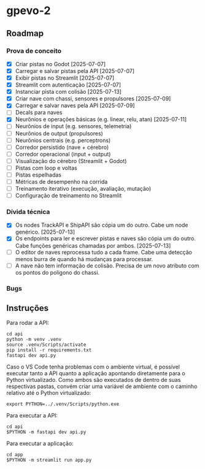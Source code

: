 # gpevo-2

## Roadmap

### Prova de conceito

- [x] Criar pistas no Godot [2025-07-07]
- [x] Carregar e salvar pistas pela API [2025-07-07]
- [x] Exibir pistas no Streamlit [2025-07-07]
- [x] Streamlit com autenticação [2025-07-07]
- [x] Instanciar pista com colisão [2025-07-13]
- [x] Criar nave com chassi, sensores e propulsores [2025-07-09]
- [x] Carregar e salvar naves pela API [2025-07-09]
- [ ] Decals para naves
- [x] Neurônios e operações básicas (e.g. linear, relu, atan) [2025-07-11]
- [ ] Neurônios de input (e.g. sensores, telemetria)
- [ ] Neurônios de output (propulsores)
- [ ] Neurônios centrais (e.g. perceptrons)
- [ ] Corredor persistido (nave + cérebro)
- [ ] Corredor operacional (input + output)
- [ ] Visualização do cérebro (Streamlit + Godot)
- [ ] Pistas com loop e voltas
- [ ] Pistas espelhadas
- [ ] Métricas de desempenho na corrida
- [ ] Treinamento iterativo (execução, avaliação, mutação)
- [ ] Configuração de treinamento no Streamlit

### Dívida técnica

- [x] Os nodes TrackAPI e ShipAPI são cópia um do outro. Cabe um node genérico. [2025-07-13]
- [x] Os endpoints para ler e escrever pistas e naves são cópia um do outro. Cabe funções genéricas chamadas por ambos. [2025-07-13]
- [ ] O editor de naves reprocessa tudo a cada frame. Cabe uma detecção menos burra de quando há mudanças para processar.
- [ ] A nave não tem informação de colisão. Precisa de um novo atributo com os pontos do polígono do chassi.

### Bugs

## Instruções

Para rodar a API:

```
cd api
python -m venv .venv
source .venv/Scripts/activate
pip install -r requirements.txt
fastapi dev api.py
```

Caso o VS Code tenha problemas com o ambiente virtual, é possível executar tanto a API quanto a aplicação apontando diretamente para o Python virtualizado. Como ambos são executados de dentro de suas respectivas pastas, convém criar uma variável de ambiente com o caminho relativo até o Python virtualizado:

```
export PYTHON=../.venv/Scripts/python.exe
```

Para executar a API:

```
cd api
$PYTHON -m fastapi dev api.py
```

Para executar a aplicação:

```
cd app
$PYTHON -m streamlit run app.py
```